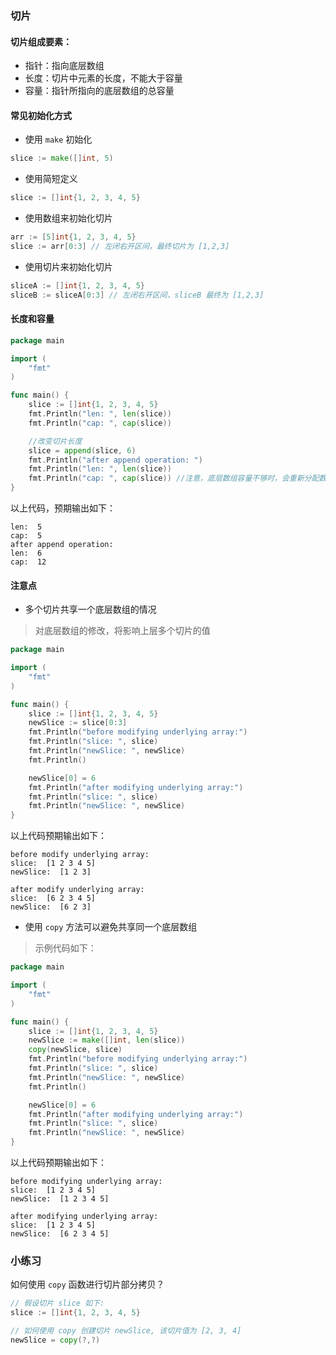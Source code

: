### 切片

#### 切片组成要素：

* 指针：指向底层数组
* 长度：切片中元素的长度，不能大于容量
* 容量：指针所指向的底层数组的总容量

#### 常见初始化方式

* 使用 `make` 初始化

```go
slice := make([]int, 5)
```

* 使用简短定义

```go
slice := []int{1, 2, 3, 4, 5}
```

* 使用数组来初始化切片

```go
arr := [5]int{1, 2, 3, 4, 5}
slice := arr[0:3] // 左闭右开区间，最终切片为 [1,2,3]
```

* 使用切片来初始化切片

```go
sliceA := []int{1, 2, 3, 4, 5}
sliceB := sliceA[0:3] // 左闭右开区间，sliceB 最终为 [1,2,3]
```

#### 长度和容量

```go
package main

import (
	"fmt"
)

func main() {
	slice := []int{1, 2, 3, 4, 5}
	fmt.Println("len: ", len(slice))
	fmt.Println("cap: ", cap(slice))

	//改变切片长度
	slice = append(slice, 6)
	fmt.Println("after append operation: ")
	fmt.Println("len: ", len(slice))
	fmt.Println("cap: ", cap(slice)) //注意，底层数组容量不够时，会重新分配数组空间，通常为两倍
}
```

以上代码，预期输出如下：

```
len:  5
cap:  5
after append operation:
len:  6
cap:  12
```

#### 注意点

* 多个切片共享一个底层数组的情况

> 对底层数组的修改，将影响上层多个切片的值

```go
package main

import (
	"fmt"
)

func main() {
	slice := []int{1, 2, 3, 4, 5}
	newSlice := slice[0:3]
	fmt.Println("before modifying underlying array:")
	fmt.Println("slice: ", slice)
	fmt.Println("newSlice: ", newSlice)
	fmt.Println()

	newSlice[0] = 6
	fmt.Println("after modifying underlying array:")
	fmt.Println("slice: ", slice)
	fmt.Println("newSlice: ", newSlice)
}
```

以上代码预期输出如下：

```
before modify underlying array:
slice:  [1 2 3 4 5]
newSlice:  [1 2 3]

after modify underlying array:
slice:  [6 2 3 4 5]
newSlice:  [6 2 3]
```

* 使用 `copy` 方法可以避免共享同一个底层数组

> 示例代码如下：

```go
package main

import (
	"fmt"
)

func main() {
	slice := []int{1, 2, 3, 4, 5}
	newSlice := make([]int, len(slice))
	copy(newSlice, slice)
	fmt.Println("before modifying underlying array:")
	fmt.Println("slice: ", slice)
	fmt.Println("newSlice: ", newSlice)
	fmt.Println()

	newSlice[0] = 6
	fmt.Println("after modifying underlying array:")
	fmt.Println("slice: ", slice)
	fmt.Println("newSlice: ", newSlice)
}
```

以上代码预期输出如下：

```
before modifying underlying array:
slice:  [1 2 3 4 5]
newSlice:  [1 2 3 4 5]

after modifying underlying array:
slice:  [1 2 3 4 5]
newSlice:  [6 2 3 4 5]
```

### 小练习

如何使用 `copy` 函数进行切片部分拷贝？

```go
// 假设切片 slice 如下:
slice := []int{1, 2, 3, 4, 5}

// 如何使用 copy 创建切片 newSlice, 该切片值为 [2, 3, 4]
newSlice = copy(?,?)
```
